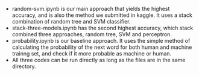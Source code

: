 * random-svm.ipynb is our main approach that yields the highest accuracy, and is also the method we submitted in kaggle. It uses a stack combination of random tree and SVM classifier.  
* stack-three-models.ipynb has the second highest accuracy, which stack combined three approaches, random tree, SVM and perceptron.  
* probability.ipynb is our baseline approach. It uses the simple method of calculating the probability of the next word for both human and machine trainng set, and check if it more probable as machine or human.  
* All three codes can be run directly as long as the files are in the same directory.  
